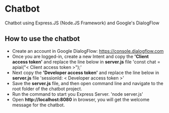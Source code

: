 # Chatbot
Chatbot using Express.JS (Node.JS Framework) and Google's DialogFlow

## How to use the chatbot
* Create an account in Google DialogFlow: https://console.dialogflow.com
* Once you are logged-in, create a new Intent and copy the **'Client access token'** and replace the line below in **server.js** file
  'const chat          = apiai("< Client access token >");'
* Next copy the **'Developer access token'** and replace the line below in **server.js** file
  'sessionId: < Developer access token >'
* Save the **server.js** file, and then open command line and navigate to the root folder of the chatbot project.
* Run the command to start you Express Server.
  'node server.js'
* Open **http://localhost:8080** in browser, you will get the welcome message for the chatbot.
